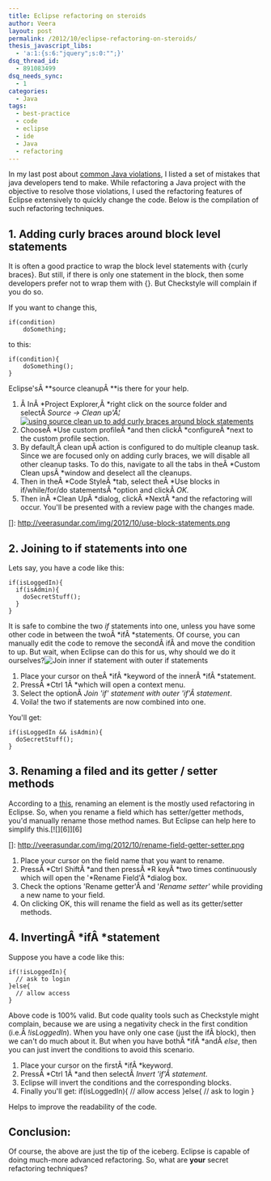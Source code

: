 ```yaml
---
title: Eclipse refactoring on steroids
author: Veera
layout: post
permalink: /2012/10/eclipse-refactoring-on-steroids/
thesis_javascript_libs:
  - 'a:1:{s:6:"jquery";s:0:"";}'
dsq_thread_id:
  - 891083499
dsq_needs_sync:
  - 1
categories:
  - Java
tags:
  - best-practice
  - code
  - eclipse
  - ide
  - Java
  - refactoring
---
```


In my last post about [common Java violations][1], I listed a set of mistakes that java developers tend to make. While refactoring a Java project with the objective to resolve those violations, I used the refactoring features of Eclipse extensively to quickly change the code. Below is the compilation of such refactoring techniques.

 [1]: http://veerasundar.com/blog/2012/09/common-code-violations-in-java/ "common code violations in Java"

## 1. Adding curly braces around block level statements

It is often a good practice to wrap the block level statements with {curly braces}. But still, if there is only one statement in the block, then some developers prefer not to wrap them with {}. But Checkstyle will complain if you do so.

If you want to change this,

    if(condition) 
        doSomething;

to this:

    if(condition){
        doSomething();
    }

Eclipse'sÂ **source cleanupÂ **is there for your help.

1.  Â InÂ *Project Explorer,Â *right click on the source folder and selectÂ *Source -> Clean up'Â¦*[![using source clean up to add curly braces around block statements][3]][3]
2.  ChooseÂ *Use custom profileÂ *and then clickÂ *configureÂ *next to the custom profile section.
3.  By default,Â clean upÂ action is configured to do multiple cleanup task. Since we are focused only on adding curly braces, we will disable all other cleanup tasks. To do this, navigate to all the tabs in theÂ *Custom Clean upsÂ *window and deselect all the cleanups.
4.  Then in theÂ *Code StyleÂ *tab, select theÂ *Use blocks in if/while/for/do statementsÂ *option and clickÂ *OK.*
5.  Then inÂ *Clean UpÂ *dialog, clickÂ *NextÂ *and the refactoring will occur. You'll be presented with a review page with the changes made.

 []: http://veerasundar.com/img/2012/10/use-block-statements.png

## 2. Joining to if statements into one

Lets say, you have a code like this:

    if(isLoggedIn){
      if(isAdmin){
        doSecretStuff();
      }
    }

It is safe to combine the two *if* statements into one, unless you have some other code in between the twoÂ *ifÂ *statements. Of course, you can manually edit the code to remove the secondÂ ifÂ and move the condition to up. But wait, when Eclipse can do this for us, why should we do it ourselves?![Join inner if statement with outer if statements][3]

 [3]: http://veerasundar.com/img/2012/10/join-if-statements.png "join-if-statements"

1.  Place your cursor on theÂ *ifÂ *keyword of the innerÂ *ifÂ *statement.
2.  PressÂ *Ctrl 1Â *which will open a context menu.
3.  Select the optionÂ *Join 'if' statement with outer 'if'Â statement*.
4.  Voila! the two if statements are now combined into one.

You'll get:

    if(isLoggedIn && isAdmin){
      doSecretStuff();
    }

## 3. Renaming a filed and its getter / setter methods

According to a [this][4], renaming an element is the mostly used refactoring in Eclipse. So, when you rename a field which has setter/getter methods, you'd manually rename those method names. But Eclipse can help here to simplify this.[![][6]][6]

 [4]: http://stackoverflow.com/a/1858592/42372 "Eclipse: Most useful refactorings"
 []: http://veerasundar.com/img/2012/10/rename-field-getter-setter.png

1.  Place your cursor on the field name that you want to rename.
2.  PressÂ *Ctrl ShiftÂ *and then pressÂ *R keyÂ *two times continuously which will open the '*Rename Field'Â *dialog box.
3.  Check the options 'Rename getter'Â and '*Rename setter'* while providing a new name to your field.
4.  On clicking OK, this will rename the field as well as its getter/setter methods.

## 4. InvertingÂ *ifÂ *statement

Suppose you have a code like this:

    if(!isLoggedIn){
      // ask to login
    }else{
      // allow access
    }

Above code is 100% valid. But code quality tools such as Checkstyle might complain, because we are using a negativity check in the first condition (i.e.Â *!isLoggedIn*). When you have only one case (just the ifÂ block), then we can't do much about it. But when you have bothÂ *ifÂ *andÂ *else*, then you can just invert the conditions to avoid this scenario.

1.  Place your cursor on the firstÂ *ifÂ *keyword.
2.  PressÂ *Ctrl 1Â *and then selectÂ *Invert 'if'Â statement*.
3.  Eclipse will invert the conditions and the corresponding blocks.
4.  Finally you'll get: 
        if(isLoggedIn){
          // allow access
        }else{
          // ask to login
        }

Helps to improve the readability of the code.

## Conclusion:

Of course, the above are just the tip of the iceberg. Eclipse is capable of doing much-more advanced refactoring. So, what are **your** secret refactoring techniques?